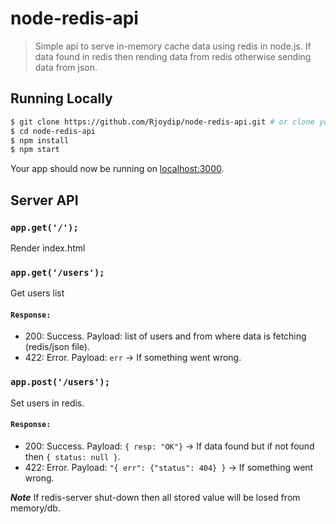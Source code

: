# node-redis-api

> Simple api to serve in-memory cache data using redis in node.js. If data found in redis then rending data from redis otherwise sending data from json.


## Running Locally

```bash
$ git clone https://github.com/Rjoydip/node-redis-api.git # or clone your own fork
$ cd node-redis-api
$ npm install
$ npm start
```

Your app should now be running on [localhost:3000](http://localhost:3000).

## Server API

### `app.get('/');`

Render index.html

### `app.get('/users');`

Get users list

#### `Response:`

* 200: Success. Payload: list of users and from where data is fetching (redis/json file).
* 422: Error. Payload: `err` -> If something went wrong.

### `app.post('/users');`

Set users in redis.

#### `Response:`

* 200: Success. Payload: `{ resp: "OK"}` -> If data found but if not found then `{ status: null }`.
* 422: Error. Payload: `"{ err": {"status": 404} }` -> If something went wrong.

***Note***
If redis-server shut-down then all stored value will be losed from memory/db.